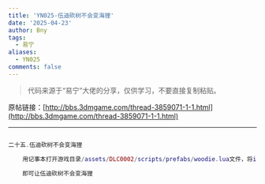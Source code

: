 ```yaml
---
title: 'YN025-伍迪砍树不会变海狸'
date: '2025-04-23'
author: Bny
tags:
  - 易宁
aliases:
  - YN025
comments: false
---
```


> 代码来源于“易宁”大佬的分享，仅供学习，不要直接复制粘贴。

原帖链接：[http://bbs.3dmgame.com/thread-3859071-1-1.html](http://bbs.3dmgame.com/thread-3859071-1-1.html)

---

```lua  

二十五.伍迪砍树不会变海狸	用记事本打开游戏目录/assets/DLC0002/scripts/prefabs/woodie.lua文件，将inst.components.beaverness:DoDelta(3)替换为inst.components.beaverness:DoDelta(0)	即可让伍迪砍树不会变海狸

```  

